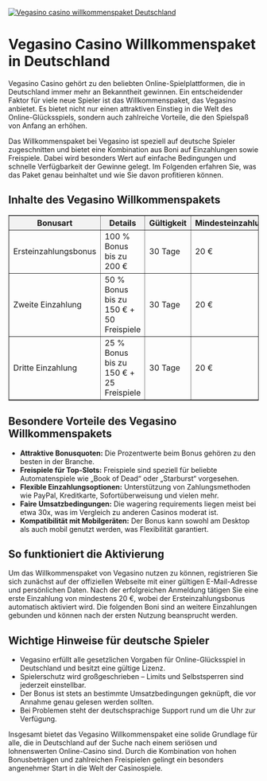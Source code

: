 [![Vegasino casino willkommenspaket Deutschland](https://123-caf.pages.dev/gitsignup.png)](https://vrmoo.ru/Bt82HjjY)

<h1>Vegasino Casino Willkommenspaket in Deutschland</h1>  <p>Vegasino Casino gehört zu den beliebten Online-Spielplattformen, die in Deutschland immer mehr an Bekanntheit gewinnen. Ein entscheidender Faktor für viele neue Spieler ist das Willkommenspaket, das Vegasino anbietet. Es bietet nicht nur einen attraktiven Einstieg in die Welt des Online-Glücksspiels, sondern auch zahlreiche Vorteile, die den Spielspaß von Anfang an erhöhen.</p>  <p>Das Willkommenspaket bei Vegasino ist speziell auf deutsche Spieler zugeschnitten und bietet eine Kombination aus Boni auf Einzahlungen sowie Freispiele. Dabei wird besonders Wert auf einfache Bedingungen und schnelle Verfügbarkeit der Gewinne gelegt. Im Folgenden erfahren Sie, was das Paket genau beinhaltet und wie Sie davon profitieren können.</p>  <h2>Inhalte des Vegasino Willkommenspakets</h2>  <table border="1" cellpadding="8" cellspacing="0" style="border-collapse: collapse; width: 100%; max-width: 700px;">   <thead style="background-color: #f2f2f2;">     <tr>       <th>Bonusart</th>       <th>Details</th>       <th>Gültigkeit</th>       <th>Mindesteinzahlung</th>     </tr>   </thead>   <tbody>     <tr>       <td>Ersteinzahlungsbonus</td>       <td>100 % Bonus bis zu 200 €</td>       <td>30 Tage</td>       <td>20 €</td>     </tr>     <tr>       <td>Zweite Einzahlung</td>       <td>50 % Bonus bis zu 150 € + 50 Freispiele</td>       <td>30 Tage</td>       <td>20 €</td>     </tr>     <tr>       <td>Dritte Einzahlung</td>       <td>25 % Bonus bis zu 150 € + 25 Freispiele</td>       <td>30 Tage</td>       <td>20 €</td>     </tr>   </tbody> </table>  <h2>Besondere Vorteile des Vegasino Willkommenspakets</h2>  <ul>   <li><strong>Attraktive Bonusquoten:</strong> Die Prozentwerte beim Bonus gehören zu den besten in der Branche.</li>   <li><strong>Freispiele für Top-Slots:</strong> Freispiele sind speziell für beliebte Automatenspiele wie „Book of Dead“ oder „Starburst“ vorgesehen.</li>   <li><strong>Flexible Einzahlungsoptionen:</strong> Unterstützung von Zahlungsmethoden wie PayPal, Kreditkarte, Sofortüberweisung und vielen mehr.</li>   <li><strong>Faire Umsatzbedingungen:</strong> Die wagering requirements liegen meist bei etwa 30x, was im Vergleich zu anderen Casinos moderat ist.</li>   <li><strong>Kompatibilität mit Mobilgeräten:</strong> Der Bonus kann sowohl am Desktop als auch mobil genutzt werden, was Flexibilität garantiert.</li> </ul>  <h2>So funktioniert die Aktivierung</h2>  <p>Um das Willkommenspaket von Vegasino nutzen zu können, registrieren Sie sich zunächst auf der offiziellen Webseite mit einer gültigen E-Mail-Adresse und persönlichen Daten. Nach der erfolgreichen Anmeldung tätigen Sie eine erste Einzahlung von mindestens 20 €, wobei der Ersteinzahlungsbonus automatisch aktiviert wird. Die folgenden Boni sind an weitere Einzahlungen gebunden und können nach der ersten Nutzung beansprucht werden.</p>  <h2>Wichtige Hinweise für deutsche Spieler</h2>  <ul>   <li>Vegasino erfüllt alle gesetzlichen Vorgaben für Online-Glücksspiel in Deutschland und besitzt eine gültige Lizenz.</li>   <li>Spielerschutz wird großgeschrieben – Limits und Selbstsperren sind jederzeit einstellbar.</li>   <li>Der Bonus ist stets an bestimmte Umsatzbedingungen geknüpft, die vor Annahme genau gelesen werden sollten.</li>   <li>Bei Problemen steht der deutschsprachige Support rund um die Uhr zur Verfügung.</li> </ul>  <p>Insgesamt bietet das Vegasino Willkommenspaket eine solide Grundlage für alle, die in Deutschland auf der Suche nach einem seriösen und lohnenswerten Online-Casino sind. Durch die Kombination von hohen Bonusbeträgen und zahlreichen Freispielen gelingt ein besonders angenehmer Start in die Welt der Casinospiele.</p>